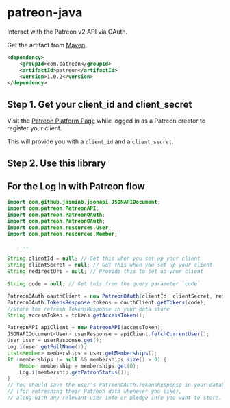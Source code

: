 # patreon-java
Interact with the Patreon v2 API via OAuth.

Get the artifact from [Maven](http://repo.songoda.com/repository/public/)
```xml
<dependency>
    <groupId>com.patreon</groupId>
    <artifactId>patreon</artifactId>
    <version>1.0.2</version>
</dependency>
```


Step 1. Get your client_id and client_secret
---
Visit the [Patreon Platform Page](https://www.patreon.com/platform)
while logged in as a Patreon creator to register your client.

This will provide you with a `client_id` and a `client_secret`.

Step 2. Use this library
---

## For the Log In with Patreon flow
```java
import com.github.jasminb.jsonapi.JSONAPIDocument;
import com.patreon.PatreonAPI;
import com.patreon.PatreonOAuth;
import com.patreon.PatreonOAuth;
import com.patreon.resources.User;
import com.patreon.resources.Member;

    ...

String clientId = null; // Get this when you set up your client
String clientSecret = null; // Get this when you set up your client
String redirectUri = null; // Provide this to set up your client

String code = null; // Get this from the query parameter `code`

PatreonOAuth oauthClient = new PatreonOAuth(clientId, clientSecret, redirectUri);
PatreonOAuth.TokensResponse tokens = oauthClient.getTokens(code);
//Store the refresh TokensResponse in your data store
String accessToken = tokens.getAccessToken();

PatreonAPI apiClient = new PatreonAPI(accessToken);
JSONAPIDocument<User> userResponse = apiClient.fetchCurrentUser();
User user = userResponse.get();
Log.i(user.getFullName());
List<Member> memberships = user.getMemberships();
if (memberships != null && memberships.size() > 0) {
    Member membership = memberships.get(0);
    Log.i(membership.getPatronStatus());
}
// You should save the user's PatreonOAuth.TokensResponse in your database
// (for refreshing their Patreon data whenever you like),
// along with any relevant user info or pledge info you want to store.
```

